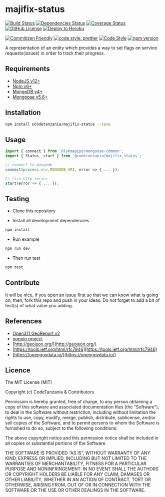 # majifix-status

[![Build Status](https://travis-ci.org/CodeTanzania/majifix-status.svg?branch=develop)](https://travis-ci.org/CodeTanzania/majifix-status)
[![Dependencies Status](https://david-dm.org/CodeTanzania/majifix-status.svg)](https://david-dm.org/CodeTanzania/majifix-status)
[![Coverage Status](https://coveralls.io/repos/github/CodeTanzania/majifix-status/badge.svg?branch=develop)](https://coveralls.io/github/CodeTanzania/majifix-status?branch=develop)
[![GitHub License](https://img.shields.io/github/license/CodeTanzania/majifix-status)](https://github.com/CodeTanzania/majifix-status/blob/develop/LICENSE)
[![Deploy to Heroku](https://www.herokucdn.com/deploy/button.png)](https://heroku.com/deploy?template=https://github.com/CodeTanzania/majifix-status/tree/develop)

[![Commitizen Friendly](https://img.shields.io/badge/commitizen-friendly-brightgreen.svg)](http://commitizen.github.io/cz-cli/)
[![code style: prettier](https://img.shields.io/badge/code_style-prettier-ff69b4.svg)](https://github.com/prettier/prettier)
[![Code Style](https://badgen.net/badge/code%20style/airbnb/ff5a5f?icon=airbnb)](https://github.com/airbnb/javascript)
[![npm version](https://img.shields.io/npm/v/@codetanzania/majifix-status)](https://www.npmjs.com/package/@codetanzania/majifix-status)

A representation of an entity which provides a way to set flags on service requests(issues) in order to track their progress.

## Requirements

- [NodeJS v12+](https://nodejs.org)
- [Npm v6+](https://www.npmjs.com/)
- [MongoDB v4+](https://www.mongodb.com/)
- [Mongoose v5.6+](https://github.com/Automattic/mongoose)

## Installation

```sh
npm install @codetanzania/majifix-status --save
```

## Usage

```js
import { connect } from '@lykmapipo/mongoose-common';
import { Status, start } from '@codetanzania/majifix-status';

// connect to mongodb
connect(process.env.MONGODB_URI, error => { ... });

// fire http server
start(error => { ... });
```

## Testing

- Clone this repository

- Install all development dependencies

```sh
npm install
```

- Run example

```sh
npm run dev
```

- Then run test

```sh
npm test
```

## Contribute

It will be nice, if you open an issue first so that we can know what is going on, then, fork this repo and push in your ideas. Do not forget to add a bit of test(s) of what value you adding.

## References

- [Open311 GeoReport v2](http://wiki.open311.org/GeoReport_v2/)
- [popolo project](https://www.popoloproject.com/)
- [http://geojson.org/](http://geojson.org/)
- [https://tools.ietf.org/html/rfc7946](https://tools.ietf.org/html/rfc7946)
- [https://opengovdata.io/](https://opengovdata.io/)

## Licence

The MIT License (MIT)

Copyright (c) CodeTanzania & Contributors

Permission is hereby granted, free of charge, to any person obtaining a copy of this software and associated documentation files (the “Software”), to deal in the Software without restriction, including without limitation the rights to use, copy, modify, merge, publish, distribute, sublicense, and/or sell copies of the Software, and to permit persons to whom the Software is furnished to do so, subject to the following conditions:

The above copyright notice and this permission notice shall be included in all copies or substantial portions of the Software.

THE SOFTWARE IS PROVIDED “AS IS”, WITHOUT WARRANTY OF ANY KIND, EXPRESS OR IMPLIED, INCLUDING BUT NOT LIMITED TO THE WARRANTIES OF MERCHANTABILITY, FITNESS FOR A PARTICULAR PURPOSE AND NONINFRINGEMENT. IN NO EVENT SHALL THE AUTHORS OR COPYRIGHT HOLDERS BE LIABLE FOR ANY CLAIM, DAMAGES OR OTHER LIABILITY, WHETHER IN AN ACTION OF CONTRACT, TORT OR OTHERWISE, ARISING FROM, OUT OF OR IN CONNECTION WITH THE SOFTWARE OR THE USE OR OTHER DEALINGS IN THE SOFTWARE.
